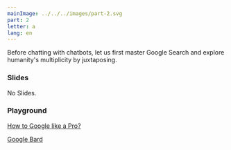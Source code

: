 ```yaml
---
mainImage: ../../../images/part-2.svg
part: 2
letter: a
lang: en
---
```


<div class="content">

Before chatting with chatbots, let us first master Google Search and explore humanity's multiplicity by juxtaposing.

### Slides
No Slides.

### Playground

[How to Google like a Pro?](https://www.youtube.com/watch?v=cEBkvm0-rg0)

[Google Bard](https://bard.google.com/)

</div>
